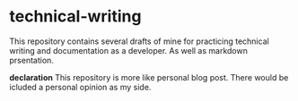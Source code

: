 # technical-writing

This repository contains several drafts of mine for practicing technical writing and documentation as a developer.
As well as markdown prsentation.

**declaration**
This repository is more like personal blog post. There would be icluded a personal opinion as my side.
